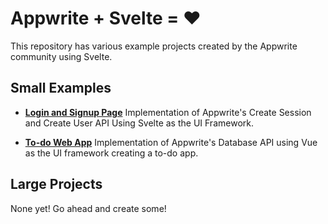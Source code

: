 # Appwrite + Svelte = ❤️
This repository has various example projects created by the Appwrite community using Svelte.

## Small Examples
- [**Login and Signup Page**](/example-auth/) Implementation of Appwrite's Create Session and Create User API Using Svelte as the UI Framework.

- [**To-do Web App**](/example-todo/) Implementation of Appwrite's Database API using Vue as the UI framework creating a to-do app.

## Large Projects
None yet! Go ahead and create some!